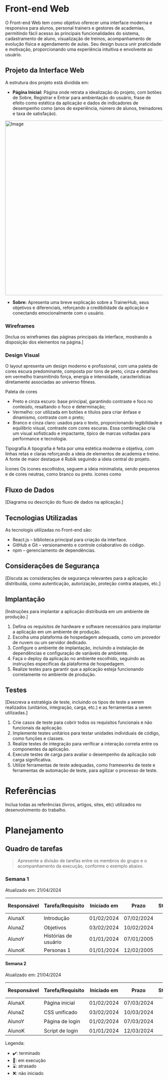 # Front-end Web
O Front-end Web tem como objetivo oferecer uma interface moderna e responsiva para alunos, personal trainers e gestores de academias, permitindo fácil acesso às principais funcionalidades do sistema, cadastramento de aluno, visualização de treinos, acompanhamento de evolução física e agendamento de aulas. Seu design busca unir praticidade e motivação, proporcionando uma experiência intuitiva e envolvente ao usuário.

<!-- [Inclua uma breve descrição do projeto e seus objetivos.] -->

## Projeto da Interface Web
A estrutura dos projeto está dividida em:
- **Página Inicial:** Página onde retrata a idealização do projeto, com botões de Sobre, Registrar e Entrar para ambientação do usuário, frase de efeito como estética da aplicação e dados de indicadores de desempenho como (anos de experiência, número de alunos, treinadores e taxa de satisfação).
<img width="873" height="557" alt="Image" src="https://github.com/user-attachments/assets/2f9795ec-fb66-4037-986c-2a510e25919a" />


<!-- [Descreva o projeto da interface Web da aplicação, incluindo o design visual, layout das páginas, interações do usuário e outros aspectos relevantes.]  -->

- **Sobre:** Apresenta uma breve explicação sobre a TrainerHub, seus objetivos e diferenciais, reforçando a credibilidade da aplicação e conectando emocionalmente com o usuário.
### Wireframes

[Inclua os wireframes das páginas principais da interface, mostrando a disposição dos elementos na página.]

### Design Visual
O layout apresenta um design moderno e profissional, com uma paleta de cores escura predominante, composta por tons de preto, cinza e detalhes em vermelho transmitindo força, energia e intensidade, características diretamente associadas ao universo fitness.

Paleta de cores
- Preto e cinza escuro: base principal, garantindo contraste e foco no conteúdo, resaltando o foco e determinação;
- Vermelho: cor utilizada em botões e títulos para criar ênfase e dinamismo, contraste com o preto;
- Branco e cinza claro: usados para o texto, proporcionando legibilidade e equilíbrio visual, contraste com cores escuras.
Essa combinação cria um visual sofisticado e impactante, típico de marcas voltadas para performance e tecnologia.

Tipografia
A tipografia é feita por uma estética moderna e objetiva, com linhas retas e claras reforçando a ideia de elementos de academia e treino.
A fonte de maior destaque é Rubik seguindo a ideia central do projeto.

Ícones
Os icones escolhidos, seguem a ideia minimalista, sendo pequenos e de cores neutras, como branco ou preto.
icones como 

<!-- [Descreva o estilo visual da interface, incluindo paleta de cores, tipografia, ícones e outros elementos gráficos.] -->

## Fluxo de Dados

[Diagrama ou descrição do fluxo de dados na aplicação.]

## Tecnologias Utilizadas
As tecnologis utilizadas no Front-end são: 

- React.js – biblioteca principal para criação da interface.
- GitHub e Git – versionamento e controle colaborativo do código.
- npm – gerenciamento de dependências.
<!-- [Lista das tecnologias principais que serão utilizadas no projeto.] -->

## Considerações de Segurança

[Discuta as considerações de segurança relevantes para a aplicação distribuída, como autenticação, autorização, proteção contra ataques, etc.]

## Implantação

[Instruções para implantar a aplicação distribuída em um ambiente de produção.]

1. Defina os requisitos de hardware e software necessários para implantar a aplicação em um ambiente de produção.
2. Escolha uma plataforma de hospedagem adequada, como um provedor de nuvem ou um servidor dedicado.
3. Configure o ambiente de implantação, incluindo a instalação de dependências e configuração de variáveis de ambiente.
4. Faça o deploy da aplicação no ambiente escolhido, seguindo as instruções específicas da plataforma de hospedagem.
5. Realize testes para garantir que a aplicação esteja funcionando corretamente no ambiente de produção.

## Testes

[Descreva a estratégia de teste, incluindo os tipos de teste a serem realizados (unitários, integração, carga, etc.) e as ferramentas a serem utilizadas.]

1. Crie casos de teste para cobrir todos os requisitos funcionais e não funcionais da aplicação.
2. Implemente testes unitários para testar unidades individuais de código, como funções e classes.
3. Realize testes de integração para verificar a interação correta entre os componentes da aplicação.
4. Execute testes de carga para avaliar o desempenho da aplicação sob carga significativa.
5. Utilize ferramentas de teste adequadas, como frameworks de teste e ferramentas de automação de teste, para agilizar o processo de teste.

# Referências

Inclua todas as referências (livros, artigos, sites, etc) utilizados no desenvolvimento do trabalho.

# Planejamento

##  Quadro de tarefas

> Apresente a divisão de tarefas entre os membros do grupo e o acompanhamento da execução, conforme o exemplo abaixo.

### Semana 1

Atualizado em: 21/04/2024

| Responsável   | Tarefa/Requisito | Iniciado em    | Prazo      | Status | Terminado em    |
| :----         |    :----         |      :----:    | :----:     | :----: | :----:          |
| AlunaX        | Introdução | 01/02/2024     | 07/02/2024 | ✔️    | 05/02/2024      |
| AlunaZ        | Objetivos    | 03/02/2024     | 10/02/2024 | 📝    |                 |
| AlunoY        | Histórias de usuário  | 01/01/2024     | 07/01/2005 | ⌛     |                 |
| AlunoK        | Personas 1  |    01/01/2024        | 12/02/2005 | ❌    |       |

#### Semana 2

Atualizado em: 21/04/2024

| Responsável   | Tarefa/Requisito | Iniciado em    | Prazo      | Status | Terminado em    |
| :----         |    :----         |      :----:    | :----:     | :----: | :----:          |
| AlunaX        | Página inicial   | 01/02/2024     | 07/03/2024 | ✔️    | 05/02/2024      |
| AlunaZ        | CSS unificado    | 03/02/2024     | 10/03/2024 | 📝    |                 |
| AlunoY        | Página de login  | 01/02/2024     | 07/03/2024 | ⌛     |                 |
| AlunoK        | Script de login  |  01/01/2024    | 12/03/2024 | ❌    |       |

Legenda:
- ✔️: terminado
- 📝: em execução
- ⌛: atrasado
- ❌: não iniciado

